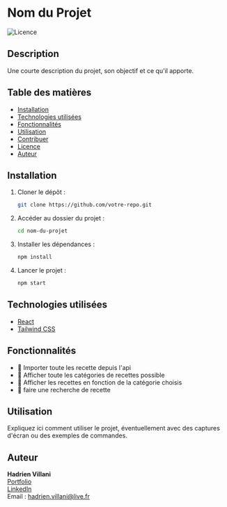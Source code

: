 # Nom du Projet

![Licence](https://img.shields.io/badge/licence-MIT-blue.svg)

## Description

Une courte description du projet, son objectif et ce qu'il apporte.

## Table des matières

- [Installation](#installation)
- [Technologies utilisées](#technologies-utilisees)
- [Fonctionnalités](#fonctionnalites)
- [Utilisation](#utilisation)
- [Contribuer](#contribuer)
- [Licence](#licence)
- [Auteur](#auteur)

## Installation

1. Cloner le dépôt :
   ```bash
   git clone https://github.com/votre-repo.git
   ```
2. Accéder au dossier du projet :
   ```bash
   cd nom-du-projet
   ```
3. Installer les dépendances :
   ```bash
   npm install
   ```
4. Lancer le projet :
   ```bash
   npm start
   ```

## Technologies utilisées

- [React](https://react.dev/)
- [Tailwind CSS](https://tailwindcss.com/)

## Fonctionnalités
- 🔹 Importer toute les recette depuis l'api 
- 🔹 Afficher toute les catégories de recettes possible
- 🔹 Afficher les recettes en fonction de la catégorie choisis
- 🔹 faire une recherche de recette 

## Utilisation

Expliquez ici comment utiliser le projet, éventuellement avec des captures d'écran ou des exemples de commandes.


## Auteur

**Hadrien Villani**  
[Portfolio](https://www.hadrienvillani.fr/)  
[LinkedIn](https://www.linkedin.com/in/hadrienvillani/)  
Email : [hadrien.villani@live.fr](mailto:hadrien.villani@live.fr)
